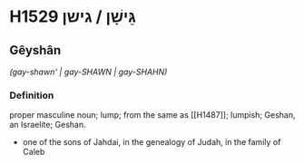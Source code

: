 # H1529 גֵּישָׁן / גישן

## Gêyshân

_(gay-shawn' | ɡay-SHAWN | ɡay-SHAHN)_

### Definition

proper masculine noun; lump; from the same as [[H1487]]; lumpish; Geshan, an Israelite; Geshan.

- one of the sons of Jahdai, in the genealogy of Judah, in the family of Caleb
